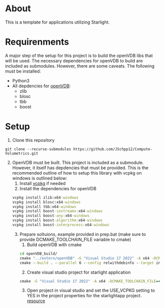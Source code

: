 # About
This is a template for applications utilizing Starlight. 

# Requirenments
A major step of the setup for this project is to build the openVDB libs that will be used. The necessary dependencies for openVDB to build are included as submodules. However, there are some caveats. 
The following must be installed: 
- Python3
- All depdencies for [openVDB](https://www.openvdb.org/documentation/doxygen/dependencies.html):
  - zlib
  - blosc
  - tbb
  - boost

# Setup 
1. Clone this repository
```
git clone --recurse-submodules https://github.com/JSchpp12/Compute-Volumetrics.git
```
2. OpenVDB must be built. This project is included as a submodule. However, it itself has depdencies that must be provided. This is the recommended outline of how to setup this library with vcpkg on windows is outlined below: 
    1. Install [vcpkg](https://vcpkg.io/en/) if needed
    2. Install the dependencies for openVDB
    ```cmd
    vcpkg install zlib:x64-windows
    vcpkg install blosc:x64-windows
    vcpkg install tbb:x64-windows
    vcpkg install boost-iostreams:x64-windows
    vcpkg install boost-any:x64-windows
    vcpkg install boost-algorithm:x64-windows
    vcpkg install boost-interprocess:x64-windows
    ```
    3. Prepare soltuions, example provided in prep.bat (make sure to provide DCMAKE_TOOLCHAIN_FILE variable to cmake)
        1. Build openVDB with cmake
        ```cmd
        cd openVDB_build/
        cmake "../extern/openVDB" -G "Visual Studio 17 2022" -A x64 -DCMAKE_TOOLCHAIN_FILE=<TOOLCHAIN_PATH> -DCMAKE_INSTALL_PREFIX=<WHERE_INSTALL> -DUSE_EXPLICIT_INSTANTIATIONS=OFF -DOPENVDB_CORE_STATIC=OFF
        cmake --build . --parallel 6 --config relwithdebinfo --target install
        ```
        2. Create visual studio project for starlight application
        ```cmd
        cmake -G "Visual Studio 17 2022" -A x64 -DCMAKE_TOOLCHAIN_FILE=<TOOLCHAIN_PATH> .
        ```
        3. Open project in visual studio and set the USE_VCPKG setting to YES in the project properties for the starlightapp project. [resource](https://devblogs.microsoft.com/cppblog/vcpkg-is-now-included-with-visual-studio/)
